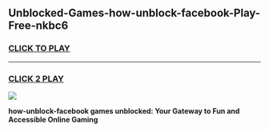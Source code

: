 
## Unblocked-Games-how-unblock-facebook-Play-Free-nkbc6
<h3>
<a href="https://premium76.site?title=how-unblock-facebook&ref=20M">CLICK TO PLAY</a></h3>
<hr>

<h3>
<a href="https://premium76.site?title=how-unblock-facebook&ref=20M">CLICK 2 PLAY</a>
  
</h3>

<a href="https://premium76.site?title=how-unblock-facebook&ref=19M"><img src="https://clearcache.store/games.png"></a>


**how-unblock-facebook games unblocked: Your Gateway to Fun and Accessible Online Gaming**
